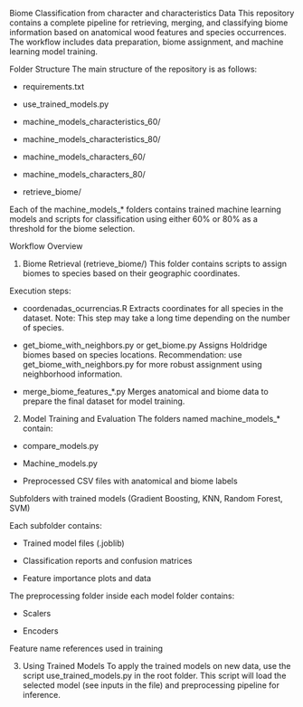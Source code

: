 Biome Classification from character and characteristics Data
This repository contains a complete pipeline for retrieving, merging, and classifying biome information based on anatomical wood features and species occurrences. The workflow includes data preparation, biome assignment, and machine learning model training.

Folder Structure
The main structure of the repository is as follows:

- requirements.txt

- use_trained_models.py

- machine_models_characteristics_60/

- machine_models_characteristics_80/

- machine_models_characters_60/

- machine_models_characters_80/

- retrieve_biome/

Each of the machine_models_* folders contains trained machine learning models and scripts for classification using either 60% or 80% as a threshold for the biome selection.

Workflow Overview
1. Biome Retrieval (retrieve_biome/)
This folder contains scripts to assign biomes to species based on their geographic coordinates.

Execution steps:

- coordenadas_ocurrencias.R
  Extracts coordinates for all species in the dataset.
  Note: This step may take a long time depending on the number of species.
  
- get_biome_with_neighbors.py or get_biome.py
  Assigns Holdridge biomes based on species locations.
  Recommendation: use get_biome_with_neighbors.py for more robust assignment using neighborhood information.
  
- merge_biome_features_*.py
  Merges anatomical and biome data to prepare the final dataset for model training.

2. Model Training and Evaluation
The folders named machine_models_* contain:

- compare_models.py
  
- Machine_models.py
  
- Preprocessed CSV files with anatomical and biome labels

Subfolders with trained models (Gradient Boosting, KNN, Random Forest, SVM)

Each subfolder contains:

- Trained model files (.joblib)
  
- Classification reports and confusion matrices
  
- Feature importance plots and data

The preprocessing folder inside each model folder contains:

- Scalers

- Encoders

Feature name references used in training

3. Using Trained Models
To apply the trained models on new data, use the script use_trained_models.py in the root folder. This script will load the selected model (see inputs in the file) and preprocessing pipeline for inference.
